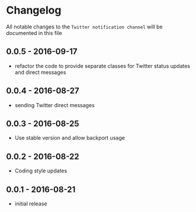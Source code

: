 # Changelog

All notable changes to the `Twitter notification channel` will be documented in this file

## 0.0.5 - 2016-09-17

- refactor the code to provide separate classes for Twitter status updates and direct messages


## 0.0.4 - 2016-08-27

- sending Twitter direct messages

## 0.0.3 - 2016-08-25
- Use stable version and allow backport usage

## 0.0.2 - 2016-08-22

- Coding style updates

## 0.0.1 - 2016-08-21

- initial release
